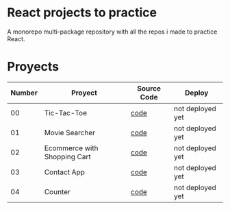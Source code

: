 # React projects to practice
A monorepo multi-package repository with all the repos i made to practice React.

# Proyects
| Number | Proyect | Source Code | Deploy |
| --- | --- | --- | --- |
| 00 | Tic-Tac-Toe | [code](projects/00-tic-tac-toe/) | not deployed yet |
| 01 | Movie Searcher | [code](projects/01-movie-searcher/) | not deployed yet |
| 02 | Ecommerce with Shopping Cart | [code](projects/02-ecomm/) | not deployed yet |
| 03 | Contact App | [code](projects/03-rreact-contact-app/) | not deployed yet |
| 04 | Counter | [code](projects/04-zustand-counter/) | not deployed yet |
